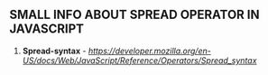 ## SMALL INFO ABOUT SPREAD OPERATOR  IN JAVASCRIPT
1. **Spread-syntax** - *https://developer.mozilla.org/en-US/docs/Web/JavaScript/Reference/Operators/Spread_syntax*